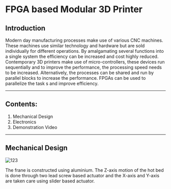 # FPGA based Modular 3D Printer

## Introduction

Modern day manufacturing processes make use of various CNC machines. These
machines use similar technology and hardware but are sold individually for different
operations. By amalgamating several functions into a single system the efficiency
can be increased and cost highly reduced. Contemporary 3D printers make use of
micro-controllers, these devices run sequentially and to improve the performance,
the processing speed needs to be increased. Alternatively, the processes can be
shared and run by parallel blocks to increase the performance. FPGAs can be used
to parallelize the task s and improve efficiency.

---

## Contents:

1. Mechanical Design
2. Electronics
3. Demonstration Video

---

## Mechanical Design
![123](https://github.com/RonishNadar/FPGA-based-Modular-3D-Printer/assets/137984084/25b6ed28-0f47-4415-b739-8b2f9e472351)

The frane is constructed using aluminium. The Z-axis motion of the hot bed is done through two lead screw based actuator and the X-axis and Y-axis are taken care using slider based actuator. 